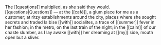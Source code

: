 The [[questions]] multiplied, as she said they would. [[questions|Questions]] — at the [[café]], a glum place for me as a customer; at ritzy establishments around the city, places where she sought secrets and traded la bise [[with]] socialites, a trace of [[summer]] fever in her fashion; in the metro, on the last train of the night; in the [[calm]] of our chaste slumber, as I lay awake [[with]] her dreaming at [[my]] side, mouth open but a sliver.